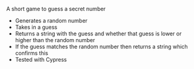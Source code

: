 A short game to guess a secret number

- Generates a random number
- Takes in a guess
- Returns a string with the guess and whether that guess is lower or higher than the random number
- If the guess matches the random number then returns a string which confirms this
- Tested with Cypress
